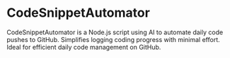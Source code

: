 # CodeSnippetAutomator
CodeSnippetAutomator is a Node.js script using AI to automate daily code pushes to GitHub. Simplifies logging coding progress with minimal effort. Ideal for efficient daily code management on GitHub.
